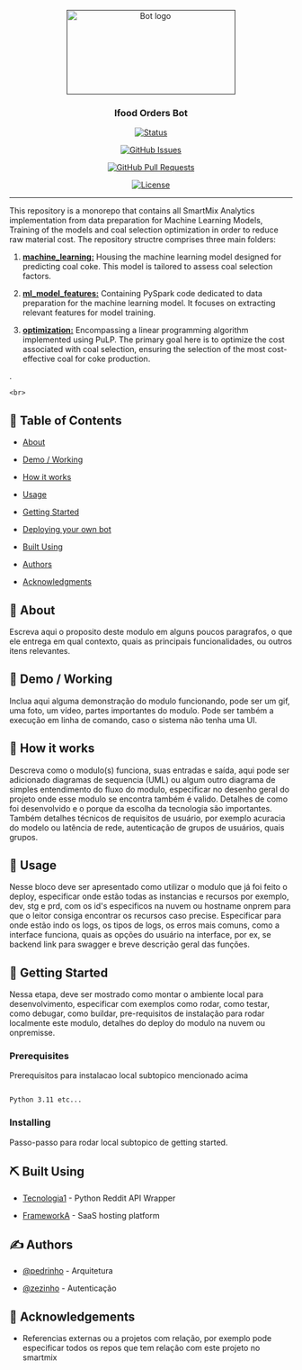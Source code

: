 <div align="center">

<p align="center">

  <a href="" rel="noopener">

<img width=300px height=150px src="https://www.neobyte.com.br/wp-content/uploads/2020/10/analytics.png" alt="Bot logo"></a>

</p>
 
<h3 align="center">Ifood Orders Bot</h3>

</div>
 
<div align="center">
 
  [![Status](https://img.shields.io/badge/status-active-success.svg)]()

  [![GitHub Issues](https://img.shields.io/github/issues/AndreViniNe/ifood-orders-bot.svg)](https://github.com/AndreViniNe/ifood-orders-bot/issues)

  [![GitHub Pull Requests](https://img.shields.io/github/issues-pr/AndreViniNe/ifood-orders-bot.svg)](https://github.com/AndreViniNe/ifood-orders-bot/pulls)

  [![License](https://img.shields.io/badge/license-MIT-blue.svg)](/LICENSE)
 
</div>
 
---
 
<p align="center">
 
This repository is a monorepo that contains all SmartMix Analytics implementation from data preparation for Machine Learning Models, Training of the models and coal selection optimization in order to reduce raw material cost. The repository structre comprises three main folders:
 
1. [**machine_learning:**](./machine_learning/README.md) Housing the machine learning model designed for predicting coal coke. This model is tailored to assess coal selection factors.
 
2. [**ml_model_features:**](./ml_model_features/README.md) Containing PySpark code dedicated to data preparation for the machine learning model. It focuses on extracting relevant features for model training.
 
3. [**optimization:**](./optimization/README.md) Encompassing a linear programming algorithm implemented using PuLP. The primary goal here is to optimize the cost associated with coal selection, ensuring the selection of the most cost-effective coal for coke production.

.

    <br> 

</p>
 
## 📝 Table of Contents

+ [About](#about)

+ [Demo / Working](#demo)

+ [How it works](#working)

+ [Usage](#usage)

+ [Getting Started](#getting_started)

+ [Deploying your own bot](#deployment)

+ [Built Using](#built_using)

+ [Authors](#authors)

+ [Acknowledgments](#acknowledgement)
 
## 🧐 About <a name = "about"></a>

Escreva aqui o proposito deste modulo em alguns poucos paragrafos, o que ele entrega em qual contexto, quais as principais funcionalidades, ou outros itens relevantes.
 
## 🎥 Demo / Working

Inclua aqui alguma demonstração do modulo funcionando, pode ser um gif, uma foto, um vídeo, partes importantes do modulo. Pode ser também a execução em linha de comando, caso o sistema não tenha uma UI.
 
## 💭 How it works
 
Descreva como o modulo(s) funciona, suas entradas e saída, aqui pode ser adicionado diagramas de sequencia (UML) ou algum outro diagrama de simples entendimento do fluxo do modulo, especificar no desenho geral do projeto onde esse modulo se encontra também é valido. Detalhes de como foi desenvolvido e o porque da escolha da tecnologia são importantes. Também detalhes técnicos de requisitos de usuário, por exemplo acuracia do modelo ou latência de rede, autenticação de grupos de usuários, quais grupos.
 
## 🎈 Usage <a name = "usage"></a>
 
Nesse bloco deve ser apresentado como utilizar o modulo que já foi feito o deploy, especificar onde estão todas as instancias e recursos por exemplo, dev, stg e prd, com os id's especificos na nuvem ou hostname onprem para que o leitor consiga encontrar os recursos caso precise. Especificar para onde estão indo os logs, os tipos de logs, os erros mais comuns, como a interface funciona, quais as opções do usuário na interface, por ex, se backend link para swagger e breve descrição geral das funções.
 
 
## 🏁 Getting Started <a name = "getting_started"></a>

Nessa etapa, deve ser mostrado como montar o ambiente local para desenvolvimento, especificar com exemplos como rodar, como testar, como debugar, como buildar, pre-requisitos de instalação para rodar localmente este modulo, detalhes do deploy do modulo na nuvem ou onpremisse.
 
### Prerequisites
 
Prerequisitos para instalacao local subtopico mencionado acima
 
```

Python 3.11 etc...

```
 
### Installing
 
Passo-passo para rodar local subtopico de getting started.
 
 
## ⛏️ Built Using <a name = "built_using"></a>

+ [Tecnologia1](https://praw.readthedocs.io/en/latest/) - Python Reddit API Wrapper

+ [FrameworkA](https://www.heroku.com/) - SaaS hosting platform
 
## ✍️ Authors <a name = "authors"></a>

+ [@pedrinho](email@abcd.com.br) - Arquitetura

+ [@zezinho](email@abcd.com.br) - Autenticação
 
 
## 🎉 Acknowledgements <a name = "acknowledgement"></a>
 
+ Referencias externas ou a projetos com relação, por exemplo pode especificar todos os repos que tem relação com este projeto no smartmix